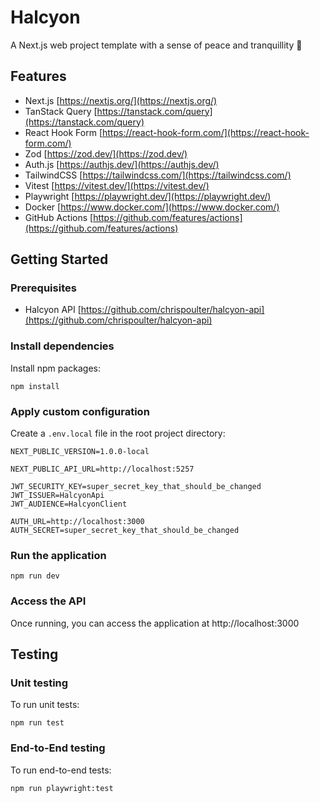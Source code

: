 # Halcyon

A Next.js web project template with a sense of peace and tranquillity :pray:

## Features

- Next.js
  [https://nextjs.org/](https://nextjs.org/)
- TanStack Query
  [https://tanstack.com/query](https://tanstack.com/query)
- React Hook Form
  [https://react-hook-form.com/](https://react-hook-form.com/)
- Zod
  [https://zod.dev/](https://zod.dev/)
- Auth.js
  [https://authjs.dev/](https://authjs.dev/)
- TailwindCSS
  [https://tailwindcss.com/](https://tailwindcss.com/)
- Vitest
  [https://vitest.dev/](https://vitest.dev/)
- Playwright
  [https://playwright.dev/](https://playwright.dev/)
- Docker
  [https://www.docker.com/](https://www.docker.com/)
- GitHub Actions
  [https://github.com/features/actions](https://github.com/features/actions)

## Getting Started

### Prerequisites

- Halcyon API
  [https://github.com/chrispoulter/halcyon-api](https://github.com/chrispoulter/halcyon-api)

### Install dependencies

Install npm packages:

```
npm install
```

### Apply custom configuration

Create a `.env.local` file in the root project directory:

```
NEXT_PUBLIC_VERSION=1.0.0-local

NEXT_PUBLIC_API_URL=http://localhost:5257

JWT_SECURITY_KEY=super_secret_key_that_should_be_changed
JWT_ISSUER=HalcyonApi
JWT_AUDIENCE=HalcyonClient

AUTH_URL=http://localhost:3000
AUTH_SECRET=super_secret_key_that_should_be_changed
```

### Run the application

```
npm run dev
```

### Access the API

Once running, you can access the application at http://localhost:3000

## Testing

### Unit testing
To run unit tests:

```
npm run test
```

### End-to-End testing
To run end-to-end tests:

```
npm run playwright:test
```
